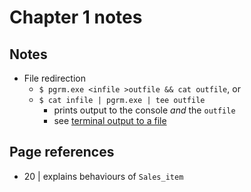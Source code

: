 # Chapter 1 notes

## Notes

- File redirection
  - `$ pgrm.exe <infile >outfile && cat outfile`, or
  - `$ cat infile | pgrm.exe | tee outfile`
    - prints output to the console _and_ the `outfile`
    - see [terminal output to a file](https://askubuntu.com/a/731237)

## Page references

- 20 | explains behaviours of `Sales_item`
